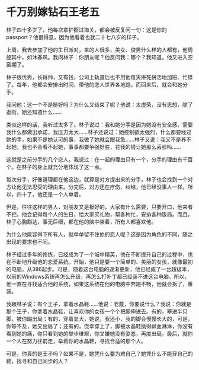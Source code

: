# 千万别嫁钻石王老五

林子四十多岁了，他每次拿护照过海关，都会被反复问一句：这是你的passport？他很得意，因为他看着也就二十七八岁的样子。 

上周，我去参加了他的生日派对，来的人很多，美女、俊男什么样的人都有，他周旋其中，如沐春风。我问林子：你朋友呢？他反问我：哪个？我知道，他又进入空窗期了。 

林子很优秀，长得帅，又有钱，公司上轨道后也不用他每天拼死拼活地加班、忙碌了。每年，他都会安排出时间，带他的恋人世界各地跑。而回来后，就会和她分手。 

我问他：这一个不是挺好吗？为什么又结束了呢？他说：太虚荣，没有思想，除了逛街，她还知道什么…… 

类似这样的话，我听过太多了。林子说过：我和她分手是因为她没有安全感，需要我什么都做出承诺，我压力太大……林子还说过：她控制欲太强烈，什么都要经过她的手，如果不是她认可的事，我做了她就会跟我急……林子又说：我又不是养不起她，我也不会看不起她，事事都要争强好胜，花我的钱让她那么丢脸吗…… 

这就是之前分手的几个恋人。我说过：在一起的理由只有一个，分手的理由有千百个。在林子的身上就充分地体现了这一点。 

每次分手，好像道理都在他这边，就算是对方提出来的分手，林子也会找到一个对方让他无法忍受的理由来。分完后，对方还在疗伤、纠结，他已经没事人一样。所以，四十了，他还是一个人单着。 

但是，往往这样的男人，对朋友又是极好的，大家有什么需要，只要开口，他来者不拒。他会记得每个人的生日，给大家买礼物，帮各种忙，安排各种饭局。而且，林子心胸豁达，事无巨细，都在他的脑中装着，所有人都喜欢他。 

为什么他能容得下所有人，就单单留不住他的恋人呢？这是因为角色的不同，随之出现的要求也不同。 

林子经过多年的修炼，已经成为了一个城中精英，他在不断提升自己的过程中，也在不断地升级他的恋爱系统。开始，他只是要一个简单的、美丽的女孩，就像最初的电脑，从386起步。可是，随着这台电脑的逐渐更新，他已经成了一台超级本，以前的Windows系统再怎么升级，再怎么打补丁都已经装不进这台电脑。所以，他一直在寻找适合他的系统，如果这系统在他的电脑中奔跑不畅，他就会拆了，重装。 

我跟林子说：有个王子，拿着水晶鞋……他说：老戴，你要说什么？我说：你就是那个王子，你拿着水晶鞋，让喜欢你的女孩一个个把脚伸进去。有的，塞进半只脚，被你踢出局；有的，穿着显大，她说，我还小，我的脚会慢慢长大的，可是，你等不及，她又出局了；还有的，侥幸穿上了，脚被水晶鞋磨得鲜血淋淋，你没有看到她的痛，你只看到她的举步维艰，你又嫌她没有姿态，再度出局。最后，就你一个人在努力往前走，举着你的水晶鞋，寻找合适的那个人。 

可是，你真的是王子吗？如果不是，她凭什么要为难自己？她凭什么不能穿自己的鞋，找寻和自己同步的人？